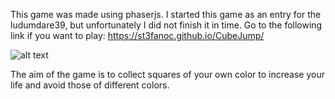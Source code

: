 This game was made using phaserjs.
I started this game as an entry for the ludumdare39, but unfortunately I did not finish it in time. 
Go to the following link if you want to play: https://st3fanoc.github.io/CubeJump/

![alt text](https://github.com/St3fanoC/LudumDare39/blob/master/images/gamePicture.png)

The aim of the game is to collect squares of your own color to increase your life and avoid those of different colors.
